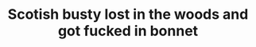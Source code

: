 ---
layout: post
title: Scotish busty lost in the woods and got fucked in bonnet
duration: '06:53'
view: 212
rate: 2
video: 'http://fantasti.cc/embed/831265/'
category:
 - blowjob
 - cab
 - gorgeous
 - milf
 - outdoor
 - rough
tags: 
 - big-tits
 - sucked
 - fucked
priority: 0.9
changefreq: daily
---